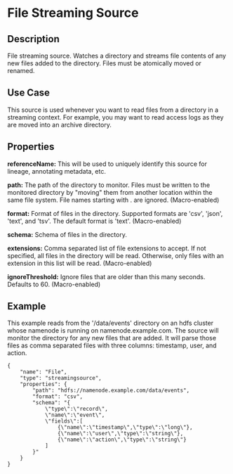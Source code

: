 # File Streaming Source


Description
-----------
File streaming source. Watches a directory and streams file contents of any new files added to the directory.
Files must be atomically moved or renamed.


Use Case
--------
This source is used whenever you want to read files from a directory in a streaming context.
For example, you may want to read access logs as they are moved into an archive directory.


Properties
----------
**referenceName:** This will be used to uniquely identify this source for lineage, annotating metadata, etc.

**path:** The path of the directory to monitor. Files must be written to the monitored directory by
"moving" them from another location within the same file system. File names starting with . are ignored. (Macro-enabled)

**format:** Format of files in the directory. Supported formats are 'csv', 'json', 'text', and 'tsv'.
The default format is 'text'. (Macro-enabled)

**schema:** Schema of files in the directory.

**extensions:** Comma separated list of file extensions to accept. If not specified, all files in the directory
will be read. Otherwise, only files with an extension in this list will be read. (Macro-enabled)

**ignoreThreshold:** Ignore files that are older than this many seconds. Defaults to 60. (Macro-enabled)


Example
-------
This example reads from the '/data/events' directory on an hdfs cluster whose namenode
is running on namenode.example.com. The source will monitor the directory for any
new files that are added. It will parse those files as comma separated files with three
columns: timestamp, user, and action.

    {
        "name": "File",
        "type": "streamingsource",
        "properties": {
            "path": "hdfs://namenode.example.com/data/events",
            "format": "csv",
            "schema": "{
                \"type\":\"record\",
                \"name\":\"event\",
                \"fields\":[
                    {\"name\":\"timestamp\",\"type\":\"long\"},
                    {\"name\":\"user\",\"type\":\"string\"},
                    {\"name\":\"action\",\"type\":\"string\"}
                ]
            }"
        }
    }
